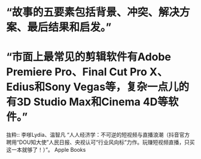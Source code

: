 # “故事的五要素包括背景、冲突、解决方案、最后结果和启发。”

# “市面上最常见的剪辑软件有Adobe Premiere Pro、Final Cut Pro X、Edius和Sony Vegas等，复杂一点儿的有3D Studio Max和Cinema 4D等软件。”

抜粋:: 李嗲Lydia、温智凡  “人人经济学：不可逆的短视频与直播浪潮（抖音官方聘用“DOU知大使”人民日报、央视认可“行业风向标”力作。玩赚短视频直播，只买这一本就够了！）”。 Apple Books  
